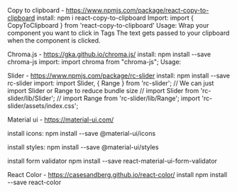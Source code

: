 Copy to clipboard - https://www.npmjs.com/package/react-copy-to-clipboard
install: 
npm i react-copy-to-clipboard
Import:
import { CopyToClipboard } from 'react-copy-to-clipboard'
Usage:
Wrap your component you want to click in <CopyToClipboard text={background}></CopyToClipboard> Tags
The text gets passed to your clipboard when the component is clicked.

Chroma.js - https://gka.github.io/chroma.js/
install:
npm install --save chroma-js
import:
import chroma from "chroma-js";
Usage:

Slider - https://www.npmjs.com/package/rc-slider
install:
npm install --save rc-slider
import:
import Slider, { Range } from 'rc-slider';
// We can just import Slider or Range to reduce bundle size
// import Slider from 'rc-slider/lib/Slider';
// import Range from 'rc-slider/lib/Range';
import 'rc-slider/assets/index.css';

Material ui - https://material-ui.com/

install icons:
  npm install --save @material-ui/icons

install styles:
npm install --save @material-ui/styles

install form validator 
npm install --save react-material-ui-form-validator


React Color - https://casesandberg.github.io/react-color/
install 
npm install --save react-color